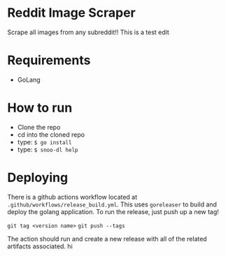 # Reddit Image Scraper
Scrape all images from any subreddit!!
This is a test edit

# Requirements
* GoLang

# How to run
* Clone the repo
* cd into the cloned repo
* type: `$ go install`
* type: `$ snoo-dl help`

# Deploying
There is a github actions workflow located at `.github/workflows/release_build.yml`. This uses `goreleaser` to build
and deploy the golang application. To run the release, just push up a new tag!

`git tag <version name>`
`git push --tags`

The action should run and create a new release with all of the related artifacts associated.
hi
